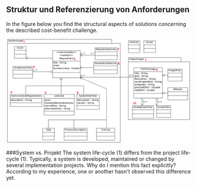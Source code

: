 ## Struktur und Referenzierung von Anforderungen
In the figure below you find the structural aspects of solutions concerning the described cost-benefit challenge.


![Figure 1: Structure of requirements](https://raw.githubusercontent.com/DomainDrivenArchitecture/ddaArchitecture/master/images/30_requirements/ReferenzenAufAnforderungenMitNummern.png)

###System vs. Projekt
The system life-cycle (1) differs from the project life-cycle (1). Typically, a system is developed, maintained or changed by several implementation projects.
Why do I mention this fact explicitly? According to my experience, one or another hasn't observed this difference yet. 